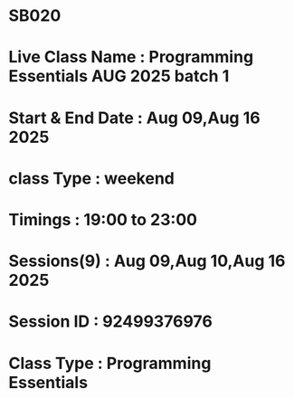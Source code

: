 # SB020
# Live Class Name  : Programming Essentials AUG 2025 batch 1
# Start & End Date : Aug 09,Aug 16 2025
# class Type       : weekend
# Timings          : 19:00 to 23:00
# Sessions(9)      : Aug 09,Aug 10,Aug 16 2025
# Session ID	   : 92499376976
# Class Type       : Programming Essentials	